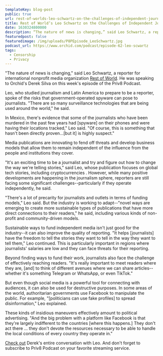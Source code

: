 ```yaml
---
templateKey: blog-post
public: true
url: rest-of-worlds-leo-schwartz-on-the-challenges-of-independent-journalism
title: Rest of World’s Leo Schwartz on the Challenges of Independent Journalism
date: 1630324800000
description: “The nature of news is changing,” said Leo Schwartz, a reporter for international nonprofit media organization Rest of World. He was speaking to Orchid’s Derek Silva on this week’s episode of the Priv8 Podcast.
featuredpost: false
featuredimage: /img/uploads/P8PEpisode_LeoSchwartz.jpg
podcast_url: https://www.orchid.com/podcast/episode-62-leo-scwartz
tags:
  - Censorship
  - Privacy
---
```

"The nature of news is changing," said Leo Schwartz, a reporter for international nonprofit media organization [Rest of World](https://restofworld.org/author/leo-schwartz/). He was speaking to Orchid's Derek Silva on this week's episode of the Priv8 Podcast.

Leo, who studied journalism and Latin America to prepare to be a reporter, spoke of the risks that government-operated spyware can pose to journalists. "There are so many surveillance technologies that are being used around the world," he said.

In Mexico, there's evidence that some of the journalists who have been murdered in the past few years had [spyware] on their phones and were having their locations tracked," Leo said. "Of course, this is something that hasn't been directly proven...[but it] is highly suspect."

Media publications are innovating to fend off threats and develop business models that allow them to remain independent of the influence from the people and institutions they cover.

"It's an exciting time to be a journalist and try and figure out how to change the way we're telling stories," said Leo, whose publication focuses on global tech stories, including cryptocurrencies . However, while many positive developments are happening in the journalism sphere, reporters are still facing some significant challenges--particularly if they operate independently, he said.

"There's a lot of precarity for journalists and outlets in terms of funding models," Leo said. But the industry is working to adapt--"novel ways are emerging to create more sustainable types of publications that have more direct connections to their readers," he said, including various kinds of non-profit and community-driven models.

Sustainable ways to fund independent media isn't just good for the industry--it can also improve the quality of reporting. "It helps [journalists] have the freedom to tell the stories they want to tell in the way they want to tell them," Leo continued. This is particularly important in regions where journalists' salaries are low and they can face threats for their reporting.

Beyond finding ways to fund their work, journalists also face the challenge of effectively reaching readers. "It's really important to meet readers where they are, [and] to think of different avenues where we can share articles--whether it's something Telegram or WhatsApp, or even TikTok."

But even though social media is a powerful tool for connecting with audiences, it can also be used for destructive purposes. In some areas of the world, authoritarian governments use Facebook to manipulate the public. For example, "[politicians can use fake profiles] to spread disinformation," Leo explained.

These kinds of insidious maneuvers effectively amount to political advertising. "And the big problem with a platform like Facebook is that they're largely indifferent to the countries [where this happens.] They don't act there ... they don't devote the resources necessary to be able to handle the local conditions of every country they operate in."

[Check out](https://www.orchid.com/podcast/) Derek's entire conversation with Leo. And don't forget to subscribe to Priv8 Podcast on your favorite streaming service.